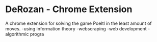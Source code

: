 # DeRozan - Chrome Extension
A chrome extension for solving the game Poeltl in the least amount of moves.
-using information theory
-webscraping
-web development
-algorithmic progra

